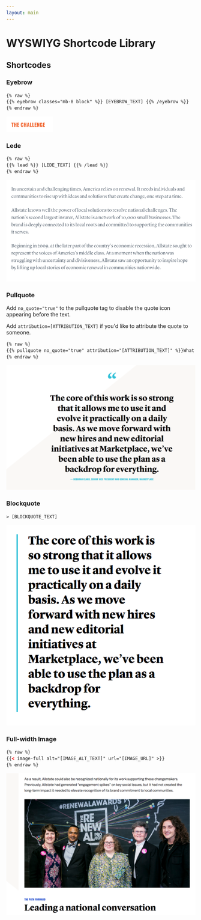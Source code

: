 ```yaml
---
layout: main
---
```


# WYSWIYG Shortcode Library

## Shortcodes

### Eyebrow

```html
{% raw %}
{{% eyebrow classes="mb-8 block" %}} [EYEBROW_TEXT] {{% /eyebrow %}}
{% endraw %}
```

![](https://raw.githubusercontent.com/Atlantic57/html-snippets/gh-pages/images/eyebrow.png)

### Lede

```html
{% raw %}
{{% lead %}} [LEDE_TEXT] {{% /lead %}}
{% endraw %}
```

![](https://raw.githubusercontent.com/Atlantic57/html-snippets/gh-pages/images/lead.png)

### Pullquote

Add `no_quote="true"` to the pullquote tag to disable the quote icon appearing before the text.

Add `attribution=[ATTRIBUTION_TEXT]` if you'd like to attribute the quote to someone.

```html
{% raw %}
{{% pullquote no_quote="true" attribution="[ATTRIBUTION_TEXT]" %}}What is the role of public media in a multi-platform landscape?{{% /pullquote %}}
{% endraw %}
```

![](https://raw.githubusercontent.com/Atlantic57/html-snippets/gh-pages/images/pullquote.png)

### Blockquote

```
> [BLOCKQUOTE_TEXT]
```

![](https://raw.githubusercontent.com/Atlantic57/html-snippets/gh-pages/images/blockquote.png)

### Full-width Image

```html
{% raw %}
{{< image-full alt="[IMAGE_ALT_TEXT]" url="[IMAGE_URL]" >}}
{% endraw %}
```

![](https://raw.githubusercontent.com/Atlantic57/html-snippets/gh-pages/images/image.png)
